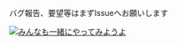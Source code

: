 バグ報告、要望等はまずIssueへお願いします

[![みんなも一緒にやってみようよ](http://img.youtube.com/vi/P9HULx5_-cA/0.jpg)](https://youtu.be/P9HULx5_-cA?si=8puzqOv3041RUuG2&t=198)
